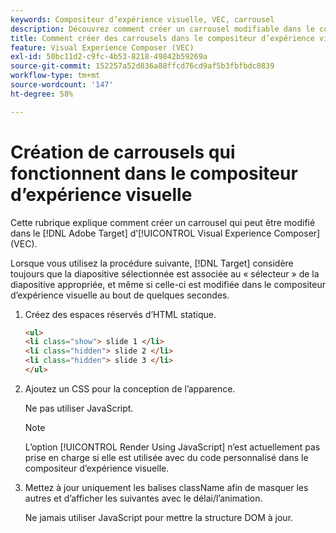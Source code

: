 ```yaml
---
keywords: Compositeur d’expérience visuelle, VEC, carrousel
description: Découvrez comment créer un carrousel modifiable dans le compositeur d’expérience visuelle (VEC [!DNL Target] Visual Experience Composer) d’Adobe.
title: Comment créer des carrousels dans le compositeur d’expérience visuelle ?
feature: Visual Experience Composer (VEC)
exl-id: 50bc11d2-c9fc-4b53-8218-49842b59269a
source-git-commit: 152257a52d836a88ffcd76cd9af5b3fbfbdc0839
workflow-type: tm+mt
source-wordcount: '147'
ht-degree: 58%

---
```


# Création de carrousels qui fonctionnent dans le compositeur d’expérience visuelle

Cette rubrique explique comment créer un carrousel qui peut être modifié dans le [!DNL Adobe Target] d’[!UICONTROL Visual Experience Composer] (VEC).

Lorsque vous utilisez la procédure suivante, [!DNL Target] considère toujours que la diapositive sélectionnée est associée au « sélecteur » de la diapositive appropriée, et même si celle-ci est modifiée dans le compositeur d’expérience visuelle au bout de quelques secondes.

1. Créez des espaces réservés d’HTML statique.

   ```html
   <ul>
   <li class="show"> slide 1 </li>
   <li class="hidden"> slide 2 </li>
   <li class="hidden"> slide 3 </li>
   </ul>
   ```

1. Ajoutez un CSS pour la conception de l’apparence.

   Ne pas utiliser JavaScript.

   >[!NOTE]
   >
   >L’option [!UICONTROL Render Using JavaScript] n’est actuellement pas prise en charge si elle est utilisée avec du code personnalisé dans le compositeur d’expérience visuelle.

1. Mettez à jour uniquement les balises className afin de masquer les autres et d’afficher les suivantes avec le délai/l’animation.

   Ne jamais utiliser JavaScript pour mettre la structure DOM à jour.
